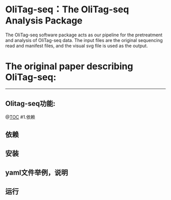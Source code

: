# OliTag-seq：The OliTag-seq Analysis Package
The OliTag-seq software package acts as our pipeline for the pretreatment and analysis of OliTag-seq data. The input files are the original sequencing read and manifest files, and the visual svg file is used as the output.
# The original paper describing OliTag-seq:
*******************************************
## Olitag-seq功能:

@[TOC](目录)
#1.依赖
## 依赖

## 安装

## yaml文件举例，说明

## 运行
